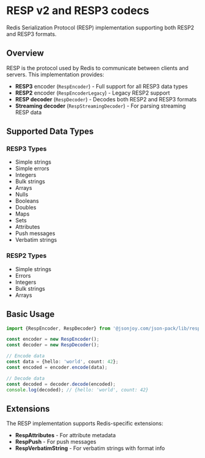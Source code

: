 # RESP v2 and RESP3 codecs

Redis Serialization Protocol (RESP) implementation supporting both RESP2 and RESP3 formats.

## Overview

RESP is the protocol used by Redis to communicate between clients and servers. This implementation provides:

- **RESP3** encoder (`RespEncoder`) - Full support for all RESP3 data types
- **RESP2** encoder (`RespEncoderLegacy`) - Legacy RESP2 support  
- **RESP decoder** (`RespDecoder`) - Decodes both RESP2 and RESP3 formats
- **Streaming decoder** (`RespStreamingDecoder`) - For parsing streaming RESP data

## Supported Data Types

### RESP3 Types
- Simple strings
- Simple errors  
- Integers
- Bulk strings
- Arrays
- Nulls
- Booleans
- Doubles
- Maps
- Sets
- Attributes
- Push messages
- Verbatim strings

### RESP2 Types  
- Simple strings
- Errors
- Integers
- Bulk strings  
- Arrays

## Basic Usage

```ts
import {RespEncoder, RespDecoder} from '@jsonjoy.com/json-pack/lib/resp';

const encoder = new RespEncoder();
const decoder = new RespDecoder();

// Encode data
const data = {hello: 'world', count: 42};
const encoded = encoder.encode(data);

// Decode data
const decoded = decoder.decode(encoded);
console.log(decoded); // {hello: 'world', count: 42}
```

## Extensions

The RESP implementation supports Redis-specific extensions:

- **RespAttributes** - For attribute metadata
- **RespPush** - For push messages  
- **RespVerbatimString** - For verbatim strings with format info
